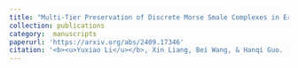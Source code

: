 ```yaml
---
title: "Multi-Tier Preservation of Discrete Morse Smale Complexes in Error-Bounded Lossy Compression"
collection: publications
category:  manuscripts
paperurl: 'https://arxiv.org/abs/2409.17346'
citation: '<b><u>Yuxiao Li</u></b>, Xin Liang, Bei Wang, & Hanqi Guo. (2024). Multi-Tier Preservation of Discrete Morse Smale Complexes in Error-Bounded Lossy Compression. arXiv:2409.17346 [cs.GR], 2024.'
---
```

